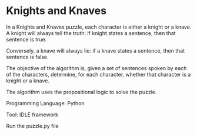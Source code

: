 # Knights and Knaves 
In a Knights and Knaves puzzle, each character is either a knight or a knave. A knight will always tell the truth: if knight states a sentence, then that sentence is true. 

Conversely, a knave will always lie: if a knave states a sentence, then that sentence is false. 

The objective of the algorithm is, given a set of sentences spoken by each of the characters, determine, for each character, whether that character is a knight or a knave. 

The algorithm uses the propositional logic to solve the puzzle. 

Programming Language: Python

Tool: IDLE framework

Run the puzzle.py file
